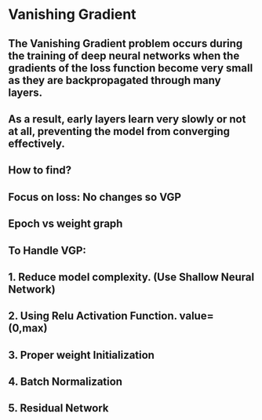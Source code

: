 # Vanishing Gradient

## The Vanishing Gradient problem occurs during the training of deep neural networks when the gradients of the loss function become very small as they are backpropagated through many layers. 
## As a result, early layers learn very slowly or not at all, preventing the model from converging effectively.

## How to find?
## Focus on loss: No changes so VGP
## Epoch vs weight graph 

## To Handle VGP:
## 1. Reduce model complexity. (Use Shallow Neural Network)
## 2. Using Relu Activation Function. value= (0,max)
## 3. Proper weight Initialization
## 4. Batch Normalization
## 5. Residual Network